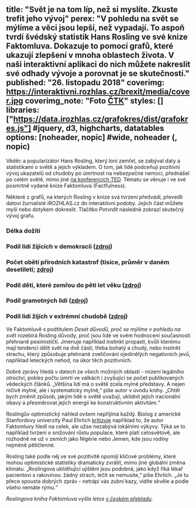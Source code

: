 title: "Svět je na tom líp, než si myslíte. Zkuste trefit jeho vývoj"
perex: "V pohledu na svět se mýlíme a věci jsou lepší, než vypadají. To aspoň tvrdí švédský statistik Hans Rosling ve své knize Faktomluva. Dokazuje to pomocí grafů, které ukazují zlepšení v mnoha oblastech života. V naši interaktivní aplikaci do nich můžete nakreslit své odhady vývoje a porovnat je se skutečností."
published: "26. listopadu 2018"
coverimg: https://interaktivni.rozhlas.cz/brexit/media/cover.jpg
coverimg_note: "Foto <a href='#'>ČTK</a>"
styles: []
libraries: ["https://data.irozhlas.cz/grafokres/dist/grafokres.js"] #jquery, d3, highcharts, datatables
options: [noheader, nopic] #wide, noheader (, nopic)
---
Věděc a popularizátor Hans Rosling, který loni zemřel, se zabýval daty a statistikami o světě a jejich výkladem. O tom, jak lidé podceňují pozitivní vývoj ukazatelů od chudoby po úmrtnost na nebezpečné nemoci, přednášel po celém světě, mimo jiné [na konferencích TED](https://www.ted.com/talks/hans_rosling_shows_the_best_stats_you_ve_ever_seen?language=cs). Tématu se věnuje i ve své posmrtně vydané knize Faktomluva (Factfulness).

Některé z grafů, na kterých Rosling v knize svá tvrzení předvádí, převedli datoví žurnalisté iROZHLAS.cz do interaktivní podoby. Jejich část můžete myší nebo dotykem dokreslit. Tlačítko _Potvrdit_ následně zobrazí skutečný vývoj grafu.

### Délka dožití
<div id="graf1" class="graf"></div>

### Podíl lidí žijících v demokracii ([zdroj](https://ourworldindata.org/grapher/world-pop-by-political-regime))
<div id="graf2" class="graf"></div>

### Počet obětí přírodních katastrof (tisíce, průměr v daném desetiletí; [zdroj](https://www.emdat.be/))
<div id="graf3" class="graf"></div>

### Podíl dětí, které zemřou do pěti let věku ([zdroj](https://ourworldindata.org/child-mortality))
<div id="graf4" class="graf"></div>

### Podíl gramotných lidí ([zdroj](https://ourworldindata.org/literacy))
<div id="graf5" class="graf"></div>

### Podíl lidí žijích v extrémní chudobě ([zdroj](https://ourworldindata.org/extreme-poverty))
<div id="graf6" class="graf"></div>

Ve Faktomluvě s podtitulem _Deset důvodů, proč se mýlíme v pohledu na svět_ rozebírá Rosling důvody, proč jsou lidé ve svém hodnocení současnosti přehnaně pesimističtí. Jmenuje například instinkt propasti, kvůli kterému mají tendenci dělit svět na dvě části, třeba bohatý a chudý, nebo instinkt strachu, který způsobuje přehnané zveličování ojedinělých negativních jevů, například leteckých nehod, na úkor těch pozitivních.

Dobré zprávy hledá v datech ze všech možných oblastí - mizení legálního otroctví, pokles počtu úmrtí ve válkách i zvyšující se počet publikovaných vědeckých článků. „Většina lidí má o světě zcela mylné představy. A nejen ničivě mylné, ale i systematicky mylné,“ píše autor v úvodu knihy. „Chtěl bych změnit způsob, jakým lidé o světě uvažují, uklidnit jejich iracionální obavy a přesměrovat jejich energii ke konstruktivním aktivitám.“

Roslingův optimistický náhled ovšem nepřijímá každý. Biolog z americké Stanfordovy univerzity Paul Ehrlich [kritizuje](http://mahb.stanford.edu/blog/a-confused-statistician) například to, že autor Faktomluvy hledí na celek, ale užse nezabývá lokálními výkyvy. Týká se to například tvrzení o snižování růstu populace, které platí celosvětově, ale rozhodně ne už v zemích jako Nigérie nebo Jemen, kde jsou rodiny nejméně pětičlenné. 

Rosling také podle něj ve své pozitivitě opomíjí klíčové problémy, které mohou optimistické statistiky dramaticky zvrátit, mimo jiné globální změna klimatu. „Roslingova uklidňující ujištění jsou podobná, jako když říká lékař pacientovi s rakovinou: žádný strach, léčit se nemusíte,“ píše Ehrlich. „Je tu přece spousta dobrých zpráv - netrápí vás zubní kazy, vidíte skvěle a podle všeho nemáte rýmu.“

_Roslingova kniha Faktomluva vyšla letos [v českém překladu](https://www.melvil.cz/kniha-faktomluva/)._